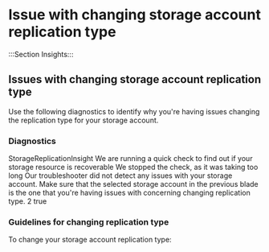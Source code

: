 <properties
    pageTitle="Issue with changing replication type"
    description="Issue with changing replication type of storage account"
    infoBubbleText="See details on the right"
    service="microsoft.storage"
    resource="storageaccounts"
    authors="Lea"
    ms.author="leakkari"
    displayOrder=""
    selfHelpType="Apollo"
    supportTopicIds="4a37cfaf-a791-70ef-915b-0b4f57df2616"
    resourceTags=""
    productPesIds="15629"
    cloudEnvironments="public, blackForest, fairfax, mooncake, usnat, ussec"
    articleId="eda7f487-251b-4c5c-b6ce-13c03876bfd9"
    ownershipId="StorageMediaEdge_AccountManagement"
    resourceRequired= "false"
/>

# Issue with changing storage account replication type

:::Section Insights:::
## Issues with changing storage account replication type
Use the following diagnostics to identify why you're having issues changing the replication type for your storage account.

### Diagnostics 


<Insight> 
	<symptomId>StorageReplicationInsight</symptomId> 
	<executionText>We are running a quick check to find out if your storage resource is recoverable</executionText> 
	<timeoutText>We stopped the check, as it was taking too long</timeoutText> 
	<noResultText>Our troubleshooter did not detect any issues with your storage account. Make sure that the selected storage account in the previous blade is the one that you're having issues with concerning changing replication type.</noResultText>
    <maxInsightCount>2</maxInsightCount> 
	<additionalInputsReq>true</additionalInputsReq> 
</Insight> 

### Guidelines for changing replication type
To change your storage account replication type:
